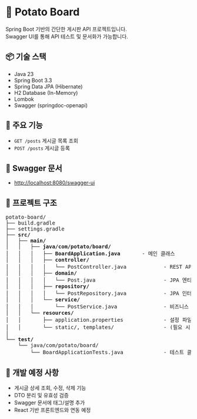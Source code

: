 # 🥔 Potato Board

Spring Boot 기반의 간단한 게시판 API 프로젝트입니다.  
Swagger UI를 통해 API 테스트 및 문서화가 가능합니다.

## 📦 기술 스택

- Java 23
- Spring Boot 3.3
- Spring Data JPA (Hibernate)
- H2 Database (In-Memory)
- Lombok
- Swagger (springdoc-openapi)

## 📌 주요 기능

- `GET /posts` 게시글 목록 조회
- `POST /posts` 게시글 등록

## 🧪 Swagger 문서

- [http://localhost:8080/swagger-ui](http://localhost:8080/swagger-ui)

## 📁 프로젝트 구조

<pre>
potato-board/
├── build.gradle
├── settings.gradle
├── <b>src/</b>
│   ├── <b>main/</b>
│   │   ├── <b>java/com/potato/board/</b>
│   │   │   ├── <b>BoardApplication.java</b>       - 메인 클래스
│   │   │   ├── <b>controller/</b>
│   │   │   │   └── PostController.java            - REST API 컨트롤러
│   │   │   ├── <b>domain/</b>
│   │   │   │   └── Post.java                      - JPA 엔티티 클래스
│   │   │   ├── <b>repository/</b>
│   │   │   │   └── PostRepository.java            - JPA 인터페이스
│   │   │   └── <b>service/</b>
│   │   │       └── PostService.java               - 비즈니스 로직 처리
│   │   └── <b>resources/</b>
│   │       ├── application.properties             - 설정 파일
│   │       └── static/, templates/                - (필요 시) 정적 리소스
│
└── <b>test/</b>
    └── java/com/potato/board/
        └── BoardApplicationTests.java             - 테스트 클래스
</pre>

## 🔧 개발 예정 사항

- 게시글 상세 조회, 수정, 삭제 기능
- DTO 분리 및 유효성 검증
- Swagger 문서에 태그/설명 추가
- React 기반 프론트엔드와 연동 예정
